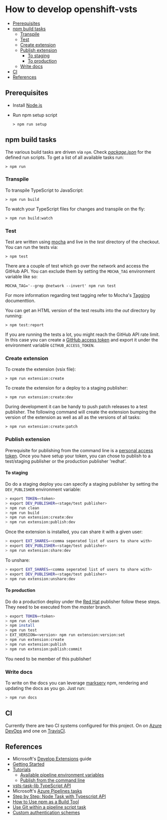 # How to develop openshift-vsts

<!-- MarkdownTOC autolink="true" autoanchor="true" -->

- [Prerequisites](#prerequisites)
- [npm build tasks](#npm-build-tasks)
	- [Transpile](#transpile)
	- [Test](#test)
	- [Create extension](#create-extension)
	- [Publish extension](#publish-extension)
		- [To staging](#to-staging)
		- [To production](#to-production)
	- [Write docs](#write-docs)
- [CI](#ci)
- [References](#references)

<!-- /MarkdownTOC -->

<a id="prerequisites"></a>
## Prerequisites

- Install [Node.js](https://nodejs.org/en/)
- Run npm setup script

    `> npm run setup`

<a id="npm-build-tasks"></a>
## npm build tasks

The various build tasks are driven via `npm`.
Check [_package.json_](https://github.com/redhat-developer/openshift-vsts/blob/master/package.json) for the defined run scripts.
To get a list of all available tasks run:

`> npm run`

<a id="transpile"></a>
### Transpile

To transpile TypeScript to JavaScript:

`> npm run build`

To watch your TypeScript files for changes and transpile on the fly:

`> npm run build:watch`

<a id="test"></a>
### Test

Test are written using [mocha](https://mochajs.org/) and live in the *_test_* directory of the checkout. You can run the tests via:

`> npm test`

There are a couple of test which go over the network and access the GitHub API.
You can exclude them by setting the `MOCHA_TAG` environment variable like so:

`MOCHA_TAG='--grep @network --invert' npm run test`

For more information regarding test tagging refer to Mocha's [Tagging](https://github.com/mochajs/mocha/wiki/Tagging) documenttion.

You can get an HTML version of the test results into the _out_ directory by running:

`> npm test:report`

If you are running the tests a lot, you might reach the GitHub API rate limit.
In this case you can create a [GitHub access token](https://help.github.com/articles/creating-a-personal-access-token-for-the-command-line) and export it under the environment variable `GITHUB_ACCESS_TOKEN`.

<a id="create-extension"></a>
### Create extension 

To create the extension (vsix file): 

`> npm run extension:create`

To create the extension for a deploy to a staging publisher:

`> npm run extension:create:dev`

During development it can be handy to push patch releases to a test publisher.
The following command will create the extension bumping the version of the extension as well as all as the versions of all tasks:

`> npm run extension:create:patch`


<a id="publish-extension"></a>
### Publish extension

Prerequisite for publishing from the command line is a [personal access token](https://docs.microsoft.com/en-us/azure/devops/extend/publish/command-line?view=vsts#acquire-the-tfs-cross-platform-command-line-interface).
Once you have setup your token, you can chose to publish to a test/staging publisher or the production publisher 'redhat'.

<a id="to-staging"></a>
#### To staging

Do do a staging deploy you can specify a staging publisher by setting the `DEV_PUBLISHER` environment variable:

```bash
> export TOKEN=<token>
> export DEV_PUBLISHER=<stage/test publisher>
> npm run clean
> npm run build
> npm run extension:create:dev
> npm run extension:publish:dev
```

Once the extension is installed, you can share it with a given user:

```bash
> export EXT_SHARES=<comma seperated list of users to share with>
> export DEV_PUBLISHER=<stage/test publisher>
> npm run extension:share:dev
```

To unshare:

```bash
> export EXT_SHARES=<comma seperated list of users to share with>
> export DEV_PUBLISHER=<stage/test publisher>
> npm run extension:unshare:dev
```

<a id="to-production"></a>
#### To production

Do do a production deploy under the [Red Hat](https://marketplace.visualstudio.com/manage/publishers/redhat) publisher follow these steps.
They need to be executed from the _master_ branch. 

```bash
> export TOKEN=<token>
> npm run clean
> npm install
> npm run test
> EXT_VERSION=<version> npm run extension:version:set
> npm run extension:create
> npm run extension:publish
> npm run extension:publish:commit
```

You need to be member of this publisher!

<a id="write-docs"></a>
### Write docs

To write on the docs you can leverage [markserv](https://www.npmjs.com/package/markserv) npm, rendering and updating the docs as you go.
Just run:

```bash
> npm run docs
```

<a id="ci"></a>
## CI

Currently there are two CI systems configured for this project. On on [Azure DevOps](https://dev.azure.com/hardy0575/openshift-vsts) and one on [TravisCI](https://travis-ci.org/redhat-developer/openshift-vsts).

<a id="references"></a>
## References

- Microsoft's [Develop Extensions](https://docs.microsoft.com/en-us/azure/devops/extend/?view=vsts) guide
- [Getting Started](https://docs.microsoft.com/en-us/azure/devops/extend/get-started/node?view=vsts)
- [Tutorials](https://docs.microsoft.com/en-us/azure/devops/extend/get-started/tutorials?view=vsts)
  - [Available pipeline environment variables](https://docs.microsoft.com/en-us/azure/devops/pipelines/build/variables?view=vsts)
  - [Publish from the command line](https://docs.microsoft.com/en-us/azure/devops/extend/publish/command-line?view=vsts)
- [vsts-task-lib TypeScript API](https://github.com/Microsoft/vsts-task-lib/blob/master/node/docs/vsts-task-lib.md#toolrunnerToolRunnerargIf)
- Microsoft's [Azure Pipelines tasks](https://github.com/Microsoft/vsts-tasks)
- [Step by Step: Node Task with Typescript API](https://github.com/Microsoft/vsts-task-lib/blob/master/node/docs/stepbystep.md)
- [How to Use npm as a Build Tool](https://www.keithcirkel.co.uk/how-to-use-npm-as-a-build-tool)
- [Use Git within a pipeline script task](https://docs.microsoft.com/en-us/azure/devops/pipelines/scripts/git-commands?view=vsts&tabs=yaml)
- [Custom authentication schemes](https://jessehouwing.net/vsts-build-release-define-custom-authentication-scheme/)